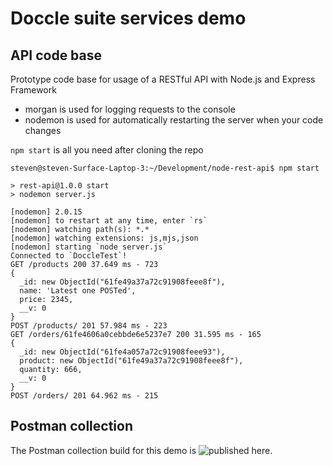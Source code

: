 # Doccle suite services demo

## API code base
Prototype code base for usage of a RESTful API with Node.js and Express Framework

- morgan is used for logging requests to the console
- nodemon is used for automatically restarting the server when your code changes

`npm start` is all you need after cloning the repo

```
steven@steven-Surface-Laptop-3:~/Development/node-rest-api$ npm start

> rest-api@1.0.0 start
> nodemon server.js

[nodemon] 2.0.15
[nodemon] to restart at any time, enter `rs`
[nodemon] watching path(s): *.*
[nodemon] watching extensions: js,mjs,json
[nodemon] starting `node server.js`
Connected to `DoccleTest`!
GET /products 200 37.649 ms - 723
{
  _id: new ObjectId("61fe49a37a72c91908feee8f"),
  name: 'Latest one POSTed',
  price: 2345,
  __v: 0
}
POST /products/ 201 57.984 ms - 223
GET /orders/61fe4606a0cebbde6e5237e7 200 31.595 ms - 165
{
  _id: new ObjectId("61fe4a057a72c91908feee93"),
  product: new ObjectId("61fe49a37a72c91908feee8f"),
  quantity: 666,
  __v: 0
}
POST /orders/ 201 64.962 ms - 215
```
## Postman collection
The Postman collection build for this demo is ![published here](https://documenter.getpostman.com/view/10824299/UVeGqkvR).